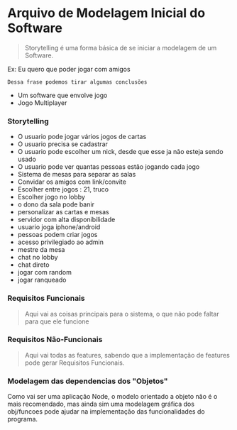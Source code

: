# Arquivo de Modelagem Inicial do Software

>   Storytelling é uma forma básica de se iniciar a modelagem de 
>   um Software.

Ex: Eu quero que poder jogar com amigos

    Dessa frase podemos tirar algumas conclusões

-   Um software que envolve jogo
-   Jogo Multiplayer


### Storytelling

-   O usuario pode jogar vários jogos de cartas
-   O usuario precisa se cadastrar
-   O usuario pode escolher um nick, desde que esse ja não esteja
    sendo usado
-   O usuario pode ver quantas pessoas estão jogando cada jogo
-   Sistema de mesas para separar as salas
-   Convidar os amigos com link/convite
-   Escolher entre jogos : 21, truco
-   Escolher jogo no lobby
-   o dono da sala pode banir
-   personalizar as cartas e mesas
-   servidor com alta disponibilidade
-   usuario joga iphone/android
-   pessoas podem criar jogos
-   acesso privilegiado ao admin
-   mestre da mesa
-   chat no lobby
-   chat direto
-   jogar com random
-   jogar ranqueado   

### Requisitos Funcionais

>   Aqui vai as coisas principais para o sistema, o que não pode faltar para que ele funcione

### Requisitos Não-Funcionais
>   Aqui vai todas as features, sabendo que a implementação de features pode gerar Requisitos Funcionais.

### Modelagem das dependencias dos "Objetos"

Como vai ser uma aplicação Node, o modelo orientado a objeto não é o mais recomendado, mas ainda sim uma modelagem gráfica dos obj/funcoes pode ajudar na implementação das funcionalidades do programa.
